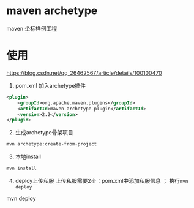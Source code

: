 # maven archetype
maven 坐标样例工程

# 使用
https://blog.csdn.net/qq_26462567/article/details/100100470

1. pom.xml 加入archetype插件
```xml
<plugin>
    <groupId>org.apache.maven.plugins</groupId>
    <artifactId>maven-archetype-plugin</artifactId>
    <version>2.2</version>
</plugin>
```
2. 生成archetype骨架项目
```bash
mvn archetype:create-from-project
```

3. 本地install
```bash
mvn install 
```

4. deploy上传私服
上传私服需要2步：pom.xml中添加私服信息 ； 执行`mvn deploy`

mvn deploy
